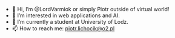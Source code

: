 - 👋 Hi, I’m @LordVarmiok or simply Piotr outside of virtual world!
- 👀 I’m interested in web applications and AI.
- 🌱 I’m currently a student at University of Lodz.
- 📫 How to reach me: piotr.lichocik@o2.pl

<!---
LordVarmiok/LordVarmiok is a ✨ special ✨ repository because its `README.md` (this file) appears on your GitHub profile.
You can click the Preview link to take a look at your changes.
--->
